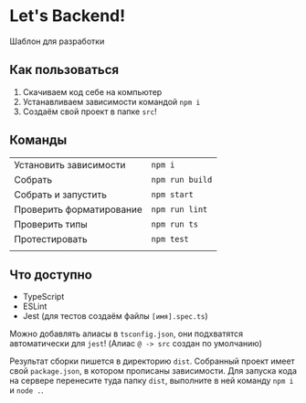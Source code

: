 # Let's Backend!

Шаблон для разработки

## Как пользоваться

1. Скачиваем код себе на компьютер
2. Устанавливаем зависимости командой `npm i`
3. Создаём свой проект в папке `src`!

## Команды

|                          |                     |
|--------------------------|:--------------------|
| Установить зависимости   | `npm i`             |
| Собрать                  | `npm run build`     |
| Собрать и запустить      | `npm start`         |
| Проверить форматирование | `npm run lint`      |
| Проверить типы           | `npm run ts`        |
| Протестировать           | `npm test`          |
|                          |                     |

## Что доступно

* TypeScript
* ESLint
* Jest (для тестов создаём файлы `[имя].spec.ts`)

Можно добавлять алиасы в `tsconfig.json`, они подхватятся автоматически
для `jest`! (Алиас `@ -> src` создан по умолчанию)

Результат сборки пишется в директорию `dist`. Собранный проект имеет свой
`package.json`, в котором прописаны зависимости. Для запуска кода на сервере
перенесите туда папку `dist`, выполните в ней команду `npm i` и `node .`.

